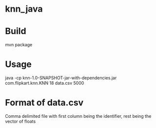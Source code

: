 # knn_java

# Build
mvn package

# Usage
java -cp knn-1.0-SNAPSHOT-jar-with-dependencies.jar com.flipkart.knn.KNN 18 data.csv 5000

# Format of data.csv
Comma delimited file with first column being the identifier, rest being the vector of floats

